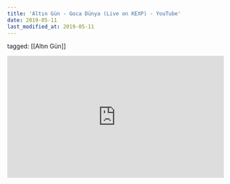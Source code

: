```yaml
---
title: 'Altın Gün - Goca Dünya (Live on KEXP) - YouTube'
date: 2019-05-11
last_modified_at: 2019-05-11
---
```

tagged: [[Altın Gün]]
<iframe allow="accelerometer; autoplay; clipboard-write; encrypted-media; gyroscope; picture-in-picture" allowfullscreen="" frameborder="0" height="281" id="youtube_iframe" src="https://www.youtube.com/embed/FyQ_5uLyFMo?feature=oembed&amp;enablejsapi=1&amp;origin=https://safe.txmblr.com&amp;wmode=opaque" width="500"></iframe>